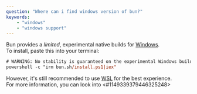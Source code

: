 ```yaml
---
question: "Where can i find windows version of bun?"
keywords:
    - "windows"
    - "windows support"
---
```


Bun provides a *limited*, experimental native builds for [Windows](<https://bun.sh/docs/installation#windows>).  
To install, paste this into your terminal:  
```ps
# WARNING: No stability is guaranteed on the experimental Windows builds
powershell -c "irm bun.sh/install.ps1|iex"
```

However, it's still recommended to use [WSL](<https://docs.microsoft.com/en-us/windows/wsl/install>) for the best experience.  
For more information, you can look into <#1149339379446325248>  
